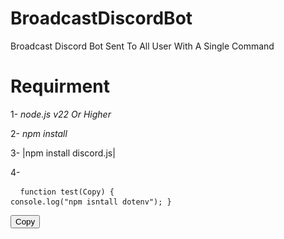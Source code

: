 # BroadcastDiscordBot
Broadcast Discord Bot Sent To All User With A Single Command
# Requirment
1- *node.js v22 Or Higher*

2- *npm install*

3- |npm install discord.js|

4- <pre>
    <code id="codeSnippet">
        function test(Copy) { console.log("npm isntall dotenv"); }
    </code>
</pre>
<button onclick="copyCode()">Copy</button>

<script>
    function copyCode() {
        const code = document.getElementById('codeSnippet').innerText;
        navigator.clipboard.writeText(code).then(() => {
            alert('Code copied to clipboard!');
        });
    }
</script>
